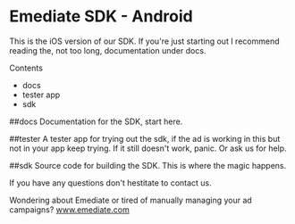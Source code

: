 Emediate SDK - Android
===========

This is the iOS version of our SDK. If you're just starting out I
recommend reading the, not too long, documentation under docs.

Contents
* docs
* tester app
* sdk

##docs
Documentation for the SDK, start here.

##tester
A tester app for trying out the sdk, if the ad is working in this but
not in your app keep trying. 
If it still doesn't work, panic. Or ask us for help.

##sdk
Source code for building the SDK. This is where the magic happens.


If you have any questions don't hestitate to contact us.

Wondering about Emediate or tired of manually managing your ad campaigns? www.emediate.com
